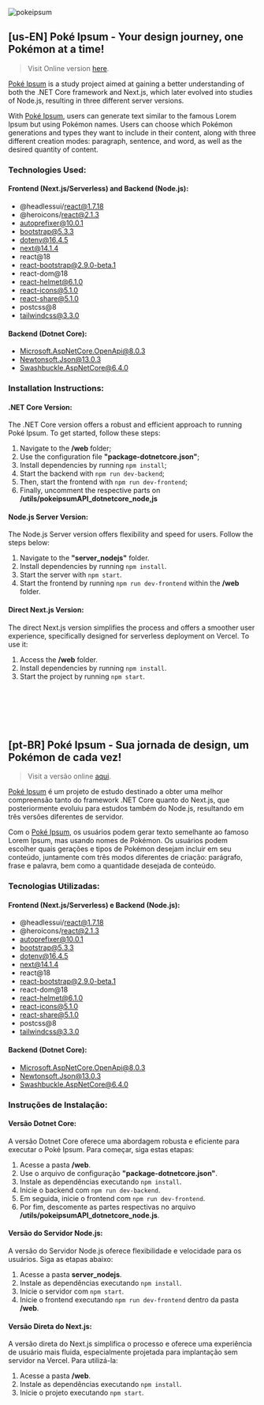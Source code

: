 ![pokeipsum](https://github.com/FernandoBade/poke-ipsum/assets/89167737/f5a7ee87-1109-4d96-a207-c9a87618aa4c)

## **[us-EN]** Poké Ipsum - Your design journey, one Pokémon at a time!

> Visit Online version [here](https://poke-ipsum.vercel.app).

[Poké Ipsum](https://poke-ipsum.vercel.app) is a study project aimed at gaining a better understanding of both the .NET Core framework and Next.js, which later evolved into studies of Node.js, resulting in three different server versions.

With [Poké Ipsum](https://poke-ipsum.vercel.app), users can generate text similar to the famous Lorem Ipsum but using Pokémon names. Users can choose which Pokémon generations and types they want to include in their content, along with three different creation modes: paragraph, sentence, and word, as well as the desired quantity of content.

### Technologies Used:

#### Frontend (Next.js/Serverless) and Backend (Node.js):

- @headlessui/react@1.7.18
- @heroicons/react@2.1.3
- autoprefixer@10.0.1
- bootstrap@5.3.3
- dotenv@16.4.5
- next@14.1.4
- react@18
- react-bootstrap@2.9.0-beta.1
- react-dom@18
- react-helmet@6.1.0
- react-icons@5.1.0
- react-share@5.1.0
- postcss@8
- tailwindcss@3.3.0

#### Backend (Dotnet Core):

- Microsoft.AspNetCore.OpenApi@8.0.3
- Newtonsoft.Json@13.0.3
- Swashbuckle.AspNetCore@6.4.0

### Installation Instructions:

#### .NET Core Version:

The .NET Core version offers a robust and efficient approach to running Poké Ipsum. To get started, follow these steps:

1. Navigate to the **/web** folder;
2. Use the configuration file **"package-dotnetcore.json"**;
3. Install dependencies by running `npm install`;
4. Start the backend with `npm run dev-backend`;
5. Then, start the frontend with `npm run dev-frontend`;
6. Finally, uncomment the respective parts on **/utils/pokeipsumAPI_dotnetcore_node,js**

#### Node.js Server Version:

The Node.js Server version offers flexibility and speed for users. Follow the steps below:

1. Navigate to the **"server_nodejs"** folder.
2. Install dependencies by running `npm install`.
3. Start the server with `npm start`.
4. Start the frontend by running `npm run dev-frontend` within the **/web** folder.

#### Direct Next.js Version:

The direct Next.js version simplifies the process and offers a smoother user experience, specifically designed for serverless deployment on Vercel. To use it:

1. Access the **/web** folder.
2. Install dependencies by running `npm install`.
3. Start the project by running `npm start`.

&nbsp;
---
&nbsp;

## **[pt-BR]** Poké Ipsum - Sua jornada de design, um Pokémon de cada vez!

> Visit a versão online [aqui](https://poke-ipsum.vercel.app).

[Poké Ipsum](https://poke-ipsum.vercel.app) é um projeto de estudo destinado a obter uma melhor compreensão tanto do framework .NET Core quanto do Next.js, que posteriormente evoluiu para estudos também do Node.js, resultando em três versões diferentes de servidor.

Com o [Poké Ipsum](https://poke-ipsum.vercel.app), os usuários podem gerar texto semelhante ao famoso Lorem Ipsum, mas usando nomes de Pokémon. Os usuários podem escolher quais gerações e tipos de Pokémon desejam incluir em seu conteúdo, juntamente com três modos diferentes de criação: parágrafo, frase e palavra, bem como a quantidade desejada de conteúdo.

### Tecnologias Utilizadas:

#### Frontend (Next.js/Serverless) e Backend (Node.js):

- @headlessui/react@1.7.18
- @heroicons/react@2.1.3
- autoprefixer@10.0.1
- bootstrap@5.3.3
- dotenv@16.4.5
- next@14.1.4
- react@18
- react-bootstrap@2.9.0-beta.1
- react-dom@18
- react-helmet@6.1.0
- react-icons@5.1.0
- react-share@5.1.0
- postcss@8
- tailwindcss@3.3.0

#### Backend (Dotnet Core):

- Microsoft.AspNetCore.OpenApi@8.0.3
- Newtonsoft.Json@13.0.3
- Swashbuckle.AspNetCore@6.4.0


### Instruções de Instalação:

#### Versão Dotnet Core:

A versão Dotnet Core oferece uma abordagem robusta e eficiente para executar o Poké Ipsum. Para começar, siga estas etapas:

1. Acesse a pasta **/web**.
2. Use o arquivo de configuração **"package-dotnetcore.json"**.
3. Instale as dependências executando `npm install`.
4. Inicie o backend com `npm run dev-backend`.
5. Em seguida, inicie o frontend com `npm run dev-frontend`.
6. Por fim, descomente as partes respectivas no arquivo **/utils/pokeipsumAPI_dotnetcore_node.js**.

#### Versão do Servidor Node.js:

A versão do Servidor Node.js oferece flexibilidade e velocidade para os usuários. Siga as etapas abaixo:

1. Acesse a pasta **server_nodejs**.
2. Instale as dependências executando `npm install`.
3. Inicie o servidor com `npm start`.
4. Inicie o frontend executando `npm run dev-frontend` dentro da pasta **/web**.

#### Versão Direta do Next.js:

A versão direta do Next.js simplifica o processo e oferece uma experiência de usuário mais fluida, especialmente projetada para implantação sem servidor na Vercel. Para utilizá-la:

1. Acesse a pasta **/web**.
2. Instale as dependências executando `npm install`.
3. Inicie o projeto executando `npm start`.
